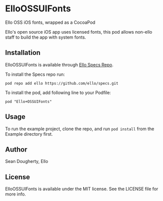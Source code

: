 # ElloOSSUIFonts
Ello OSS iOS fonts, wrapped as a CocoaPod

Ello's open source iOS app uses licensed fonts, this pod allows non-ello staff to build the app with system fonts.

## Installation

ElloOSSUIFonts is available through [Ello Specs Repo](https://github.com/ello/cocoapod-specs).

To install the Specs repo run:

    pod repo add ello https://github.com/ello/specs.git

To install the pod, add following line to your Podfile:

    pod "Ello+OSSUIFonts"

## Usage

To run the example project, clone the repo, and run `pod install` from the Example directory first.

## Author

Sean Dougherty, Ello

## License

ElloOSSUIFonts is available under the MIT license. See the LICENSE file for more info.